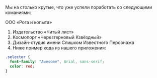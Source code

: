 Мы на столько крутые, что уже успели поработать со следующими команиями:

ООО «Рога и копыта»
1. Издательство «Читый лист»
1. Космопорт «Черезтерновый Кзвёздный»
1. Дизайн-студия имени Слишком Известного Персонажа
1. Ниже пример кода из нашего приложения:

```css
.selector {
  font-family: "Awesome", Arial, sans-serif;
  color: red;
}
```